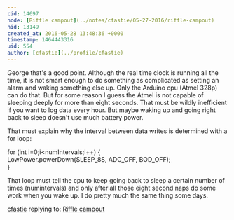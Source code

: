 ```yaml
---
cid: 14697
node: [Riffle campout](../notes/cfastie/05-27-2016/riffle-campout)
nid: 13149
created_at: 2016-05-28 13:48:36 +0000
timestamp: 1464443316
uid: 554
author: [cfastie](../profile/cfastie)
---
```


George that's a good point. Although the real time clock is running all the time, it is not smart enough to do something as complicated as setting an alarm and waking something else up. Only the Arduino cpu (Atmel 328p) can do that. But for some reason I guess the Atmel is not capable of sleeping deeply for more than eight seconds. That must be wildly inefficient if you want to log data every hour. But maybe waking up and going right back to sleep doesn't use much battery power. 

That must explain why the interval between data writes is determined with a for loop:

for (int i=0;i<numIntervals;i++) {  
LowPower.powerDown(SLEEP_8S, ADC_OFF, BOD_OFF);  
}

That loop must tell the cpu to keep going back to sleep a certain number of times (numintervals) and only after all those eight second naps do some work when you wake up. I do pretty much the same thing some days.

[cfastie](../profile/cfastie) replying to: [Riffle campout](../notes/cfastie/05-27-2016/riffle-campout)

